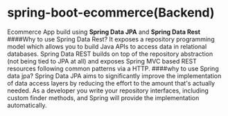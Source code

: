 # spring-boot-ecommerce(Backend)
Ecommerce App build using **Spring Data JPA** and **Spring Data Rest**
####Why to use Spring Data Rest?
It exposes a repository programming model which allows you to build Java APIs to access data in relational databases. Spring Data REST builds on top of the repository abstraction (not being tied to JPA at all) and exposes Spring MVC based REST resources following common patterns via a HTTP.
####why to use Spring data jpa?
Spring Data JPA aims to significantly improve the implementation of data access layers by reducing the effort to the amount that's actually needed. As a developer you write your repository interfaces, including custom finder methods, and Spring will provide the implementation automatically.


